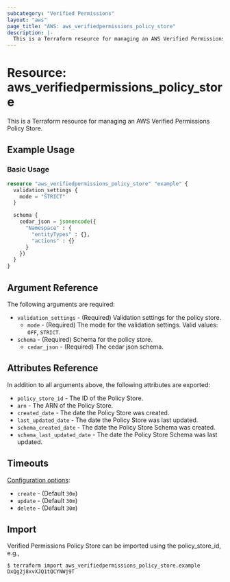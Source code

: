 ```yaml
---
subcategory: "Verified Permissions"
layout: "aws"
page_title: "AWS: aws_verifiedpermissions_policy_store"
description: |-
  This is a Terraform resource for managing an AWS Verified Permissions Policy Store.
---
```


# Resource: aws_verifiedpermissions_policy_store

This is a Terraform resource for managing an AWS Verified Permissions Policy Store.

## Example Usage

### Basic Usage

```terraform
resource "aws_verifiedpermissions_policy_store" "example" {
  validation_settings {
    mode = "STRICT"
  }

  schema {
    cedar_json = jsonencode({
      "Namespace" : {
        "entityTypes" : {},
        "actions" : {}
      }
    })
  }
}
```

## Argument Reference

The following arguments are required:

* `validation_settings` - (Required) Validation settings for the policy store.
    * `mode` - (Required) The mode for the validation settings. Valid values: `OFF`, `STRICT`.
* `schema` - (Required) Schema for the policy store.
    * `cedar_json` - (Required) The cedar json schema.

## Attributes Reference

In addition to all arguments above, the following attributes are exported:

* `policy_store_id` - The ID of the Policy Store.
* `arn` - The ARN of the Policy Store.
* `created_date` - The date the Policy Store was created.
* `last_updated_date` - The date the Policy Store was last updated.
* `schema_created_date` - The date the Policy Store Schema was created.
* `schema_last_updated_date` - The date the Policy Store Schema was last updated.

## Timeouts

[Configuration options](https://developer.hashicorp.com/terraform/language/resources/syntax#operation-timeouts):

* `create` - (Default `30m`)
* `update` - (Default `30m`)
* `delete` - (Default `30m`)

## Import

Verified Permissions Policy Store can be imported using the policy_store_id, e.g.,

```
$ terraform import aws_verifiedpermissions_policy_store.example DxQg2j8xvXJQ1tQCYNWj9T
```
